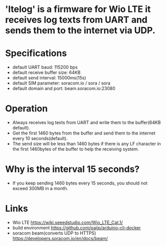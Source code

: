 # 'ltelog' is a firmware for Wio LTE it receives log texts from UART and sends them to the internet via UDP. 

# Specifications

- default UART baud: 115200 bps
- default receive buffer size: 64KB
- default send interval: 15000ms(15s)
- default SIM parameter: soracom.io / sora / sora
- default domain and port: beam.soracom.io:23080

# Operation

- Always receives log texts from UART and write them to the buffer(64KB default).
- Get the first 1460 bytes from the buffer and send them to the internet every 10 seconds(default).
- The send size will be less than 1460 bytes if there is any LF character in the first 1460bytes of the buffer to help the receiving system.

# Why is the interval 15 seconds?

- If you keep sending 1460 bytes every 15 seconds, you should not exceed 300MB in a month.

# Links

- Wio LTE	https://wiki.seeedstudio.com/Wio_LTE_Cat.1/
- build environment	https://github.com/paijp/arduino-cli-docker
- soracom beam(converts UDP to HTTPS)	https://developers.soracom.io/en/docs/beam/

